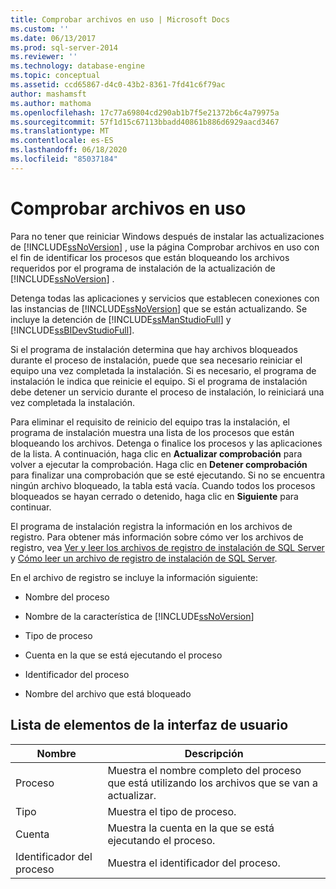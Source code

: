 ```yaml
---
title: Comprobar archivos en uso | Microsoft Docs
ms.custom: ''
ms.date: 06/13/2017
ms.prod: sql-server-2014
ms.reviewer: ''
ms.technology: database-engine
ms.topic: conceptual
ms.assetid: ccd65867-d4c0-43b2-8361-7fd41c6f79ac
author: mashamsft
ms.author: mathoma
ms.openlocfilehash: 17c77a69804cd290ab1b7f5e21372b6c4a79975a
ms.sourcegitcommit: 57f1d15c67113bbadd40861b886d6929aacd3467
ms.translationtype: MT
ms.contentlocale: es-ES
ms.lasthandoff: 06/18/2020
ms.locfileid: "85037184"
---
```

# <a name="check-files-in-use"></a>Comprobar archivos en uso
  Para no tener que reiniciar Windows después de instalar las actualizaciones de [!INCLUDE[ssNoVersion](../../includes/ssnoversion-md.md)] , use la página Comprobar archivos en uso con el fin de identificar los procesos que están bloqueando los archivos requeridos por el programa de instalación de la actualización de [!INCLUDE[ssNoVersion](../../includes/ssnoversion-md.md)] .  
  
 Detenga todas las aplicaciones y servicios que establecen conexiones con las instancias de [!INCLUDE[ssNoVersion](../../includes/ssnoversion-md.md)] que se están actualizando. Se incluye la detención de [!INCLUDE[ssManStudioFull](../../includes/ssmanstudiofull-md.md)] y [!INCLUDE[ssBIDevStudioFull](../../includes/ssbidevstudiofull-md.md)].  
  
 Si el programa de instalación determina que hay archivos bloqueados durante el proceso de instalación, puede que sea necesario reiniciar el equipo una vez completada la instalación. Si es necesario, el programa de instalación le indica que reinicie el equipo. Si el programa de instalación debe detener un servicio durante el proceso de instalación, lo reiniciará una vez completada la instalación.  
  
 Para eliminar el requisito de reinicio del equipo tras la instalación, el programa de instalación muestra una lista de los procesos que están bloqueando los archivos. Detenga o finalice los procesos y las aplicaciones de la lista. A continuación, haga clic en **Actualizar comprobación** para volver a ejecutar la comprobación. Haga clic en **Detener comprobación** para finalizar una comprobación que se esté ejecutando. Si no se encuentra ningún archivo bloqueado, la tabla está vacía. Cuando todos los procesos bloqueados se hayan cerrado o detenido, haga clic en **Siguiente** para continuar.  
  
 El programa de instalación registra la información en los archivos de registro. Para obtener más información sobre cómo ver los archivos de registro, vea [Ver y leer los archivos de registro de instalación de SQL Server](../../database-engine/install-windows/view-and-read-sql-server-setup-log-files.md) y [Cómo leer un archivo de registro de instalación de SQL Server](https://go.microsoft.com/fwlink/?LinkID=134490).  
  
 En el archivo de registro se incluye la información siguiente:  
  
-   Nombre del proceso  
  
-   Nombre de la característica de [!INCLUDE[ssNoVersion](../../includes/ssnoversion-md.md)]  
  
-   Tipo de proceso  
  
-   Cuenta en la que se está ejecutando el proceso  
  
-   Identificador del proceso  
  
-   Nombre del archivo que está bloqueado  
  
## <a name="ui-element-list"></a>Lista de elementos de la interfaz de usuario  
  
|Nombre|Descripción|  
|----------|-----------------|  
|Proceso|Muestra el nombre completo del proceso que está utilizando los archivos que se van a actualizar.|  
|Tipo|Muestra el tipo de proceso.|  
|Cuenta|Muestra la cuenta en la que se está ejecutando el proceso.|  
|Identificador del proceso|Muestra el identificador del proceso.|  
  
  
